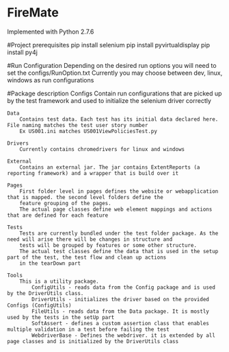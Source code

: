# FireMate
Implemented with Python 2.7.6

#Project prerequisites
pip install selenium
pip install pyvirtualdisplay
pip install py4j

#Run Configuration
Depending on the desired run options you will need to set the configs/RunOption.txt
Currently you may choose between dev, linux, windows as run configurations

#Package description
    Configs
        Contain run configurations that are picked up by the test framework and used to initialize the selenium driver
        correctly

    Data
        Contains test data. Each test has its initial data declared here. File naming matches the test user story number
        Ex US001.ini matches US001ViewPoliciesTest.py

    Drivers
        Currently contains chromedrivers for linux and windows

    External
        Contains an external jar. The jar contains ExtentReports (a reporting framework) and a wrapper that is build over it

    Pages
        First folder level in pages defines the website or webapplication that is mapped. the second level folders define the
        feature grouping of the pages.
        The actual page classes define web element mappings and actions that are defined for each feature

    Tests
        Tests are currently bundled under the test folder package. As the need will arise there will be changes in structure and
        tests will be grouped by features or some other structure.
        The actual test classes define the data that is used in the setup part of the test, the test flow and clean up actions
        in the tearDown part

    Tools
        This is a utility package.
            ConfigUtils - reads data from the Config package and is used by the DriverUtils class.
            DriverUtils - initializes the driver based on the provided Configs (ConfigUtils)
            FileUtils - reads data from the Data package. It is mostly used by the tests in the setUp part
            SoftAssert - defines a custom assertion class that enables multiple validation in a test before failing the test
            WebdriverBase - Defines the webdriver. it is extended by all page classes and is initialized by the DriverUtils class